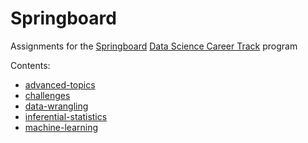 # Springboard

Assignments for the [Springboard](https://www.springboard.com/) [Data Science Career Track](https://www.springboard.com/workshops/data-science-career-track) program

Contents:

-   [advanced-topics](https://github.com/klane/springboard/tree/master/advanced-topics)
-   [challenges](https://github.com/klane/springboard/tree/master/challenges)
-   [data-wrangling](https://github.com/klane/springboard/tree/master/data-wrangling)
-   [inferential-statistics](https://github.com/klane/springboard/tree/master/inferential-statistics)
-   [machine-learning](https://github.com/klane/springboard/tree/master/machine-learning)
